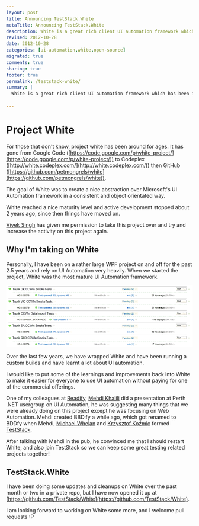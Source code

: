 ```yaml
---
layout: post
title: Announcing TestStack.White
metaTitle: Announcing TestStack.White
description: White is a great rich client UI automation framework which has been inactive for a while. We are restarting the project!
revised: 2012-10-28
date: 2012-10-28
categories: [ui-automation,white,open-source]
migrated: true
comments: true
sharing: true
footer: true
permalink: /teststack-white/
summary: | 
  White is a great rich client UI automation framework which has been inactive for a while. We are restarting the project!

---
```

# Project White
For those that don't know, project white has been around for ages. It has gone from Google Code ([https://code.google.com/p/white-project/](https://code.google.com/p/white-project/)) to Codeplex ([http://white.codeplex.com/](http://white.codeplex.com/)) then GitHub ([https://github.com/petmongrels/white](https://github.com/petmongrels/white)). 

The goal of White was to create a nice abstraction over Microsoft's UI Automation framework in a consistent and object orientated way.

White reached a nice maturity level and active development stopped about 2 years ago, since then things have moved on. 

[Vivek Singh](https://github.com/petmongrels) has given me permission to take this project over and try and increase the activity on this project again.

## Why I'm taking on White
Personally, I have been on a rather large WPF project on and off for the past 2.5 years and rely on UI Automation very heavily. When we started the project, White was the most mature UI Automation framework.

![TeamCity](/assets/posts/2012-10-28-teststack-white/UIAutomationTests.png)

Over the last few years, we have wrapped White and have been running a custom builds and have learnt a lot about UI automation. 

I would like to put some of the learnings and improvements back into White to make it easier for everyone to use UI automation without paying for one of the commercial offerings.  

One of my colleagues at [Readify](http://www.readify.net), [Mehdi Khalili](http://www.mehdi-khalili.com/) did a presentation at Perth .NET usergroup on UI Automation, he was suggesting many things that we were already doing on this project except he was focusing on Web Automation.
Mehdi created BBDify a while ago, which got renamed to BDDfy when Mehdi, [Michael Whelan](https://github.com/mwhelan) and [Krzysztof Koźmic](http://kozmic.pl/) formed [TestStack](http://teststack.github.com/).

After talking with Mehdi in the pub, he convinced me that I should restart White, and also join TestStack so we can keep some great testing related projects together!

## TestStack.White
I have been doing some updates and cleanups on White over the past month or two in a private repo, but I have now opened it up at [https://github.com/TestStack/White](https://github.com/TestStack/White).

I am looking forward to working on White some more, and I welcome pull requests :P